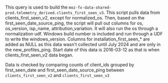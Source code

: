 This query is used to build the `moz-fx-data-shared-prod.telemetry_derived.clients_first_seen_v3`.
This script pulls data from clients_first_seen_v2, except for normalized_os.
Then, based on the first_seen_date_source_ping, the script will pull out columns for os, os_version, isp_name, attribution_variation.
It will also run the os through a normalization udf.
Windows build number is included and run through a UDF to write the windows_version.
Columns for installation_first_seen_* are added as NULL as this data wasn't
collected until July 2024 and are only in the new_profiles_ping.
Start date of this data is 2016-03-12 as that is when clients_first_seen_v2 data began.

Data is checked by comparing counts of client_ids grouped by first_seen_date and first_seen_date_source_ping between `clients_first_seen_v2`
and `clients_first_seen_v3`